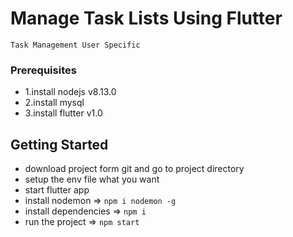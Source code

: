 # Manage Task Lists Using Flutter
    Task Management User Specific 

### Prerequisites
- 1.install nodejs v8.13.0
- 2.install mysql
- 3.install flutter v1.0


## Getting Started
- download project form git and go to project directory
- setup the env file what you want
- start flutter app
- install nodemon => `npm i nodemon -g`
- install dependencies => `npm i`
- run the project => `npm start`
